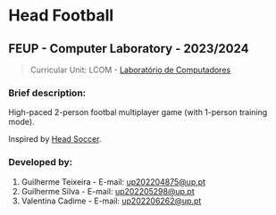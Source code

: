 # Head Football

## FEUP - Computer Laboratory - 2023/2024

> Curricular Unit: LCOM - [Laboratório de Computadores](https://sigarra.up.pt/feup/en/UCURR_GERAL.FICHA_UC_VIEW?pv_ocorrencia_id=520323)

### Brief description:

High-paced 2-person footbal multiplayer game (with 1-person training mode).

Inspired by [Head Soccer](https://play.google.com/store/apps/details?id=com.dnddream.headsoccer.android&hl=en&gl=US).

### Developed by:

1. Guilherme Teixeira - E-mail: up202204875@up.pt
2. Guilherme Silva - E-mail: up202205298@up.pt
3. Valentina Cadime - E-mail: up202206262@up.pt

